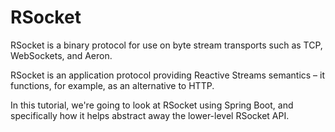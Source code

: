 # RSocket

RSocket is a binary protocol for use on byte stream transports such as TCP, WebSockets, and Aeron.

RSocket is an application protocol providing Reactive Streams semantics – it functions, for example, as an alternative
to HTTP.

In this tutorial, we're going to look at RSocket using Spring Boot, and specifically how it helps abstract away the
lower-level RSocket API.
